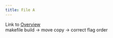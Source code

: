 ```yaml
---
title: File A
---
```

Link to [Overview](../overview)  
makefile build -> move copy -> correct flag order
